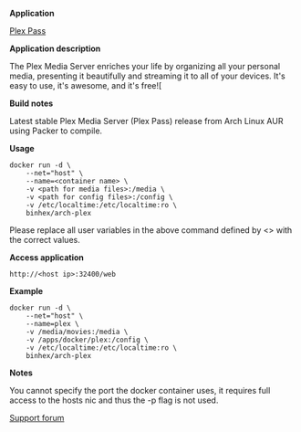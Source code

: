 **Application**

[Plex Pass](https://plex.tv/)

**Application description**

The Plex Media Server enriches your life by organizing all your personal media, presenting it beautifully and streaming it to all of your devices. It's easy to use, it's awesome, and it's free![

**Build notes**

Latest stable Plex Media Server (Plex Pass) release from Arch Linux AUR using Packer to compile.

**Usage**
```
docker run -d \
	--net="host" \
	--name=<container name> \
	-v <path for media files>:/media \
	-v <path for config files>:/config \
	-v /etc/localtime:/etc/localtime:ro \
	binhex/arch-plex

```

Please replace all user variables in the above command defined by <> with the correct values.

**Access application**

`http://<host ip>:32400/web`

**Example**
```
docker run -d \
	--net="host" \
	--name=plex \
	-v /media/movies:/media \
	-v /apps/docker/plex:/config \
	-v /etc/localtime:/etc/localtime:ro \
	binhex/arch-plex
```

**Notes**

You cannot specify the port the docker container uses, it requires full access to the hosts nic and thus the -p flag is not used.

[Support forum](http://lime-technology.com/forum/index.php?topic=45845.0)